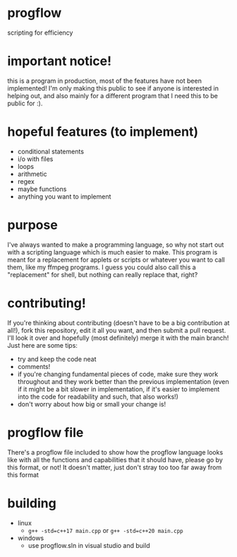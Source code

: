 # progflow
scripting for efficiency

# important notice!

this is a program in production, most of the features have not been implemented! I'm only making this public to see if anyone is interested in helping out, and also mainly for a different program that I need this to be public for :). 

# hopeful features (to implement)
- conditional statements
- i/o with files
- loops
- arithmetic
- regex
- maybe functions
- anything you want to implement

# purpose
I've always wanted to make a programming language, so why not start out with a scripting language which is much easier to make. This program is meant for a replacement for applets or scripts or whatever you want to call them, like my ffmpeg programs. I guess you could also call this a "replacement" for shell, but nothing can really replace that, right?

# contributing!
If you're thinking about contributing (doesn't have to be a big contribution at all!), fork this repository, edit it all you want, and then submit a pull request. I'll look it over and hopefully (most definitely) merge it with the main branch! Just here are some tips:
- try and keep the code neat
- comments!
- if you're changing fundamental pieces of code, make sure they work throughout and they work better than the previous implementation (even if it might be a bit slower in implementation, if it's easier to implement into the code for readability and such, that also works!)
- don't worry about how big or small your change is!

# progflow file
There's a progflow file included to show how the progflow language looks like with all the functions and capabilities that it should have, please go by this format, or not! It doesn't matter, just don't stray too too far away from this format


# building
- linux
  - `g++ -std=c++17 main.cpp` or `g++ -std=c++20 main.cpp`
- windows
  - use progflow.sln in visual studio and build

